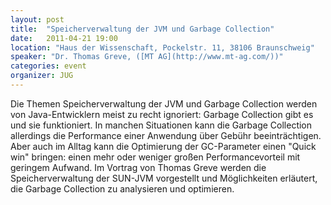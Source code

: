 ```yaml
---
layout: post
title:  "Speicherverwaltung der JVM und Garbage Collection"
date:   2011-04-21 19:00
location: "Haus der Wissenschaft, Pockelstr. 11, 38106 Braunschweig"
speaker: "Dr. Thomas Greve, ([MT AG](http://www.mt-ag.com/))"
categories: event
organizer: JUG
---
```

Die Themen Speicherverwaltung der JVM und Garbage Collection werden von Java-Entwicklern meist zu recht ignoriert:
Garbage Collection gibt es und sie funktioniert. In manchen Situationen kann die Garbage Collection allerdings die
Performance einer Anwendung über Gebühr beeinträchtigen. Aber auch im Alltag kann die Optimierung der GC-Parameter
einen "Quick win" bringen: einen mehr oder weniger großen Performancevorteil mit geringem Aufwand. Im Vortrag von
Thomas Greve werden die Speicherverwaltung der SUN-JVM vorgestellt und Möglichkeiten erläutert, die Garbage Collection
zu analysieren und optimieren.